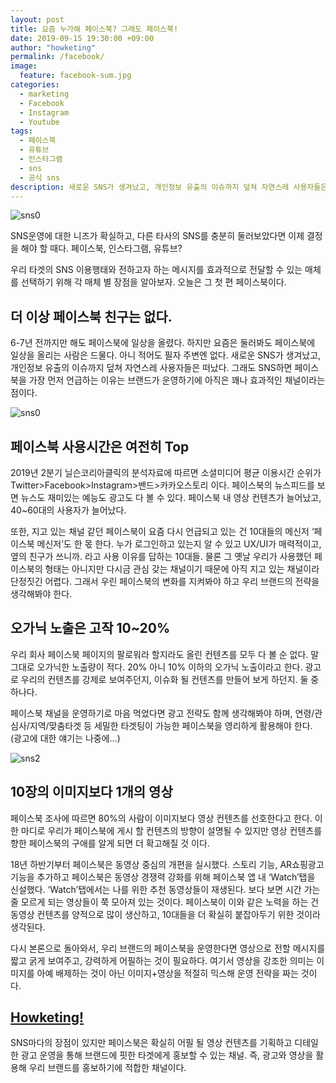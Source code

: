 ```yaml
---
layout: post
title: 요즘 누가해 페이스북? 그래도 페이스북!
date: 2019-09-15 19:30:00 +09:00
author: "howketing"
permalink: /facebook/
image:
  feature: facebook-sum.jpg
categories:
  - marketing
  - Facebook
  - Instagram
  - Youtube
tags:
  - 페이스북
  - 유튜브
  - 인스타그램
  - sns
  - 공식 sns
description: 새로운 SNS가 생겨났고, 개인정보 유출의 이슈까지 덮쳐 자연스레 사용자들은 떠났다. 그래도 SNS하면 페이스북을 가장 먼저 언급하는 이유는 브랜드가 운영하기에 아직은 꽤나 효과적인 채널이라는 점이다.
---
```


![sns0](https://lh3.googleusercontent.com/8kQ6H10GpuT63e0AkjV7Bf6PwUV8NUkWdNXpNBlr5WJHnmvGSVyEdJJW1OrWGS-ljRk1xBPbCHgbcO4x7NF-VIvJ4pXHVEyqTF1ASrNPUERSrMtT0rR6rIDMFDd2EZwNTCeoBe0FgaY8FfvkDdOymVWQzZswWr9E8-ucOcjLSYJjoV49oRUn759f_LyFltuV41puAHQLwK7_XY3QNFcGy1Da2djfXqXAAQv_R8lWXqxxHxWRADBbpCoZOZpbAaXfvjDZ05xBrgmWhZwaurQEI14-lE_tDu1IgV79ulh0ZH0OeDwZ5ekkCPY3i-CUIVQcND5nhRh_JewrdzzslvIGRKk-gytgVZNe0PeoRDDZozrFADLf4r6t951nohSbm5cLU3-yTxlclBEeuvgShUBJe7LFPVCDVzHCPgqodOgzhkQxP2s0oKByMuem--ukVSKitz_nWjaAE62bGb5AIOGS_pnH0VbeTc-fp32HioAP43wAr6WCtkk8TsUQD_lgM62gkE-W8V0q60WvHnjuD2bFk8osuK07_pNSP34m7rGqwRKE2jeE5X_0wXFyTDGhCcAIJGK6J4n0eDRpKm3aMUrEh_XBVO8HRkkm0bNrpjCFm5QTKJbT7xdPS-pH55Ws81aNSLcH0DWWGFlePprIsSTOcAc4j2EvcwSONSb5hZWuLlbx_kVgKqREo5ExH0J9f40GYlMrvJq8y7dile4HpV_GE11X5MddR8OTc0VWme8FX_iSluc=w950-h496-no)

SNS운영에 대한 니즈가 확실하고, 다른 타사의 SNS를 충분히 둘러보았다면 이제 결정을 해야 할 때다. 페이스북, 인스타그램, 유튜브?

우리 타겟의 SNS 이용행태와 전하고자 하는 메시지를 효과적으로 전달할 수 있는 매체를 선택하기 위해 각 매체 별 장점을 알아보자. 오늘은 그 첫 편 페이스북이다.

## 더 이상 페이스북 친구는 없다.

6-7년 전까지만 해도 페이스북에 일상을 올렸다. 하지만 요즘은 둘러봐도 페이스북에 일상을 올리는 사람은 드물다. 아니 적어도 필자 주변엔 없다. 새로운 SNS가 생겨났고, 개인정보 유출의 이슈까지 덮쳐 자연스레 사용자들은 떠났다. 그래도 SNS하면 페이스북을 가장 먼저 언급하는 이유는 브랜드가 운영하기에 아직은 꽤나 효과적인 채널이라는 점이다.

![sns0](https://lh3.googleusercontent.com/1wRjg6UMNj7ciJSyNtX7RfmYmiYuvAptKhgiCvFGGp8r9L-2QQdIIQBKwwonKJ4Toejs8EwcDcVkyNwlMrsh_HITcT1NmwcBsFT38i2QuvXO52ujRBbW4sGneZTF1Gi7rALT-uKTqmvhijBXaQNCz9U3yMlcDvcEQj4PPKtjL9Mvkg3Bdu5wjv-JIcGLOkOyP5Y0ddsUUI65cjhgb3A0P3eFsfnoVt4WPl2JzX3p8p9H7IcGbpdre9af_genxqRwE01j6HcyP3-CDkOOeRYTPJRlvvPgca-3xptawl501JgwzXd_5tlxtRtlVuEia6yXQ1ehw9NRTOoX6QJOkh7RTuu5GoY_t_N26BTDuh4Uv1__Wlzo8cc7akKl03HajqITMNr_re-xyYggHU8pqo6n9Ld_vu3dhemKyrXp7YWy_GjJ-jCG5jzn09LptmEhbtbp5HycI1jMBwYZpZLQlMyos6E24hyoY5LCSgKtIqQraVV3Fb4sxrHDqtrPA1uLa-qxiPc9rCWZzGgfBzkB50NPIblNmj3wkRXgOCLtcrHRgu6JhiQRXl0dos_CvWZWiKvYZ7SFT7JW57ENjKImi1DIaKYdRytZ5jsZIpcbFsSJXT2f0-1tsNTe3X200Hl50d47vgOVtfLvfWTh5qUqh-jjcW-cY0sa7UIpriN763Uq2HOUQjaL-WD3S9uWeMQtiRYRqT0i0NgBUmVEuIvXZRbMgYF5kiJV4PHMaE_-9Az4S9OvlH4=w950-h581-no)

## 페이스북 사용시간은 여전히 Top

2019년 2분기 닐슨코리아클릭의 분석자료에 따르면 소셜미디어 평균 이용시간 순위가 Twitter>Facebook>Instagram>밴드>카카오스토리 이다. 페이스북의 뉴스피드를 보면 뉴스도 재미있는 예능도 광고도 다 볼 수 있다. 페이스북 내 영상 컨텐츠가 늘어났고, 40~60대의 사용자가 늘어났다.

또한, 지고 있는 채널 같던 페이스북이 요즘 다시 언급되고 있는 건 10대들의 메신저 ‘페이스북 메신저’도 한 몫 한다. 누가 로그인하고 있는지 알 수 있고 UX/UI가 매력적이고, 옆의 친구가 쓰니까. 라고 사용 이유를 답하는 10대들. 물론 그 옛날 우리가 사용했던 페이스북의 형태는 아니지만 다시금 관심 갖는 채널이기 때문에 아직 지고 있는 채널이라 단정짓긴 어렵다. 그래서 우린 페이스북의 변화를 지켜봐야 하고 우리 브랜드의 전략을 생각해봐야 한다.

## 오가닉 노출은 고작 10~20%

우리 회사 페이스북 페이지의 팔로워라 할지라도 올린 컨텐츠를 모두 다 볼 순 없다. 말 그대로 오가닉한 노출량이 적다. 20% 아니 10% 이하의 오가닉 노출이라고 한다. 광고로 우리의 컨텐츠를 강제로 보여주던지, 이슈화 될 컨텐츠를 만들어 보게 하던지. 둘 중 하나다.

페이스북 채널을 운영하기로 마음 먹었다면 광고 전략도 함께 생각해봐야 하며, 연령/관심사/지역/맞춤타겟 등 세밀한 타겟팅이 가능한 페이스북을 영리하게 활용해야 한다. (광고에 대한 얘기는 나중에…)

![sns2](https://lh3.googleusercontent.com/r0ktnTCkCO636gny-kKWodSQIxiLytcm2p1JtUnHBFT-GT7gxA_krUJexFMRhy0VYxqJVnY3MCcalfc2zxGUD-FE7Xk7AHUXrsGbfkeQRY5f2OXMhjbJZCuaXsrAGn22pLpDEWYuHIgMifXzK3myuMmpyvfo0TruXMunlLOh8dtBh1W_aOQNrMcjRbqPM5lZKTTQVPZQUTslxcqu1YSX5Ric7SHyMgrDsDWOahhuBzMa4ifMjmoPmugcEdi2tkLhCoJYyWcR2gifCkJTp5mKGXVlWN-Ri-CRH1hsCte_oY2VAcgk8dwjWD-NfaacmHFudHBWxZG3aP_-vCXwSH6UjUhCWks2PSUtUX8k8T1OfwkdHcTuKiEQMR4Jaif087LXERhnK8pmC-h6BoJ8ipeYqces-eVkB8T3QR_uqI56y2oCZEUC5BBQ_WANjCnL6Qx9Te1V7F80YIg_2jbhpER7zNk0EcKcq71TaAv-i6WIfoChRD1_fjNLBFBeFlQODPFkFUep-or4xM4FGJ74hk-OupNnPIDhWvS3DHarTjJJkglLGIz6-MxnOF4Jwn6OH1u4QpUHE1RAYUcmfQxpEpo6Ej-8MmzRbw9JBJhRKUZwMnTkXSJER2Z6Mc_Se3I7-Kx5NUHKayolfVnN96YYcV9D3gMANBnqoteKvEOtD8WOTi9w-230B22KCEA7pLHaavvR4BoqUXes0xTA5bJ_P22mD4CY76NGCxRUscLa5Igpu5sfrcs=w950-h603-no)

## 10장의 이미지보다 1개의 영상

페이스북 조사에 따르면 80%의 사람이 이미지보다 영상 컨텐츠를 선호한다고 한다. 이 한 마디로 우리가 페이스북에 게시 할 컨텐츠의 방향이 설명될 수 있지만 영상 컨텐츠를 향한 페이스북의 구애를 알게 되면 더 확고해질 것 이다.

18년 하반기부터 페이스북은 동영상 중심의 개편을 실시했다. 스토리 기능, AR쇼핑광고 기능을 추가하고 페이스북은 동영상 경쟁력 강화를 위해 페이스북 앱 내 ‘Watch’탭을 신설했다. ‘Watch’탭에서는 나를 위한 추천 동영상들이 재생된다. 보다 보면 시간 가는 줄 모르게 되는 영상들이 쭉 모아져 있는 것이다. 페이스북이 이와 같은 노력을 하는 건 동영상 컨텐츠를 양적으로 많이 생산하고, 10대들을 더 확실히 붙잡아두기 위한 것이라 생각된다.

다시 본론으로 돌아와서, 우리 브랜드의 페이스북을 운영한다면 영상으로 전할 메시지를 짧고 굵게 보여주고, 강력하게 어필하는 것이 필요하다. 여기서 영상을 강조한 의미는 이미지를 아예 배제하는 것이 아닌 이미지+영상을 적절히 믹스해 운영 전략을 짜는 것이다.

## <u>Howketing!</u>

SNS마다의 장점이 있지만 페이스북은 확실히 어필 될 영상 컨텐츠를 기획하고 디테일한 광고 운영을 통해 브랜드에 핏한 타겟에게 홍보할 수 있는 채널. 즉, 광고와 영상을 활용해 우리 브랜드를 홍보하기에 적합한 채널이다. 